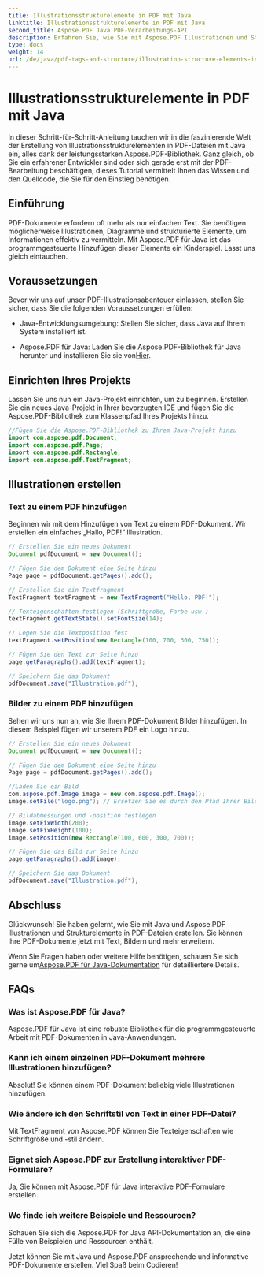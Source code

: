 ```yaml
---
title: Illustrationsstrukturelemente in PDF mit Java
linktitle: Illustrationsstrukturelemente in PDF mit Java
second_title: Aspose.PDF Java PDF-Verarbeitungs-API
description: Erfahren Sie, wie Sie mit Aspose.PDF Illustrationen und Strukturelemente in PDF-Dateien mit Java erstellen.
type: docs
weight: 14
url: /de/java/pdf-tags-and-structure/illustration-structure-elements-in-pdf-using-java/
---
```


# Illustrationsstrukturelemente in PDF mit Java

In dieser Schritt-für-Schritt-Anleitung tauchen wir in die faszinierende Welt der Erstellung von Illustrationsstrukturelementen in PDF-Dateien mit Java ein, alles dank der leistungsstarken Aspose.PDF-Bibliothek. Ganz gleich, ob Sie ein erfahrener Entwickler sind oder sich gerade erst mit der PDF-Bearbeitung beschäftigen, dieses Tutorial vermittelt Ihnen das Wissen und den Quellcode, die Sie für den Einstieg benötigen.

## Einführung

PDF-Dokumente erfordern oft mehr als nur einfachen Text. Sie benötigen möglicherweise Illustrationen, Diagramme und strukturierte Elemente, um Informationen effektiv zu vermitteln. Mit Aspose.PDF für Java ist das programmgesteuerte Hinzufügen dieser Elemente ein Kinderspiel. Lasst uns gleich eintauchen.

## Voraussetzungen

Bevor wir uns auf unser PDF-Illustrationsabenteuer einlassen, stellen Sie sicher, dass Sie die folgenden Voraussetzungen erfüllen:

- Java-Entwicklungsumgebung: Stellen Sie sicher, dass Java auf Ihrem System installiert ist.

-  Aspose.PDF für Java: Laden Sie die Aspose.PDF-Bibliothek für Java herunter und installieren Sie sie von[Hier](https://releases.aspose.com/pdf/java/).

## Einrichten Ihres Projekts

Lassen Sie uns nun ein Java-Projekt einrichten, um zu beginnen. Erstellen Sie ein neues Java-Projekt in Ihrer bevorzugten IDE und fügen Sie die Aspose.PDF-Bibliothek zum Klassenpfad Ihres Projekts hinzu.

```java
//Fügen Sie die Aspose.PDF-Bibliothek zu Ihrem Java-Projekt hinzu
import com.aspose.pdf.Document;
import com.aspose.pdf.Page;
import com.aspose.pdf.Rectangle;
import com.aspose.pdf.TextFragment;
```

## Illustrationen erstellen

### Text zu einem PDF hinzufügen

Beginnen wir mit dem Hinzufügen von Text zu einem PDF-Dokument. Wir erstellen ein einfaches „Hallo, PDF!“ Illustration.

```java
// Erstellen Sie ein neues Dokument
Document pdfDocument = new Document();

// Fügen Sie dem Dokument eine Seite hinzu
Page page = pdfDocument.getPages().add();

// Erstellen Sie ein Textfragment
TextFragment textFragment = new TextFragment("Hello, PDF!");

// Texteigenschaften festlegen (Schriftgröße, Farbe usw.)
textFragment.getTextState().setFontSize(14);

// Legen Sie die Textposition fest
textFragment.setPosition(new Rectangle(100, 700, 300, 750));

// Fügen Sie den Text zur Seite hinzu
page.getParagraphs().add(textFragment);

// Speichern Sie das Dokument
pdfDocument.save("Illustration.pdf");
```

### Bilder zu einem PDF hinzufügen

Sehen wir uns nun an, wie Sie Ihrem PDF-Dokument Bilder hinzufügen. In diesem Beispiel fügen wir unserem PDF ein Logo hinzu.

```java
// Erstellen Sie ein neues Dokument
Document pdfDocument = new Document();

// Fügen Sie dem Dokument eine Seite hinzu
Page page = pdfDocument.getPages().add();

//Laden Sie ein Bild
com.aspose.pdf.Image image = new com.aspose.pdf.Image();
image.setFile("logo.png"); // Ersetzen Sie es durch den Pfad Ihrer Bilddatei

// Bildabmessungen und -position festlegen
image.setFixWidth(200);
image.setFixHeight(100);
image.setPosition(new Rectangle(100, 600, 300, 700));

// Fügen Sie das Bild zur Seite hinzu
page.getParagraphs().add(image);

// Speichern Sie das Dokument
pdfDocument.save("Illustration.pdf");
```

## Abschluss

Glückwunsch! Sie haben gelernt, wie Sie mit Java und Aspose.PDF Illustrationen und Strukturelemente in PDF-Dateien erstellen. Sie können Ihre PDF-Dokumente jetzt mit Text, Bildern und mehr erweitern.

 Wenn Sie Fragen haben oder weitere Hilfe benötigen, schauen Sie sich gerne um[Aspose.PDF für Java-Dokumentation](https://reference.aspose.com/pdf/java/) für detailliertere Details.

## FAQs

### Was ist Aspose.PDF für Java?
   Aspose.PDF für Java ist eine robuste Bibliothek für die programmgesteuerte Arbeit mit PDF-Dokumenten in Java-Anwendungen.

### Kann ich einem einzelnen PDF-Dokument mehrere Illustrationen hinzufügen?
   Absolut! Sie können einem PDF-Dokument beliebig viele Illustrationen hinzufügen.

### Wie ändere ich den Schriftstil von Text in einer PDF-Datei?
   Mit TextFragment von Aspose.PDF können Sie Texteigenschaften wie Schriftgröße und -stil ändern.

### Eignet sich Aspose.PDF zur Erstellung interaktiver PDF-Formulare?
   Ja, Sie können mit Aspose.PDF für Java interaktive PDF-Formulare erstellen.

### Wo finde ich weitere Beispiele und Ressourcen?
   Schauen Sie sich die Aspose.PDF for Java API-Dokumentation an, die eine Fülle von Beispielen und Ressourcen enthält.
   
Jetzt können Sie mit Java und Aspose.PDF ansprechende und informative PDF-Dokumente erstellen. Viel Spaß beim Codieren!